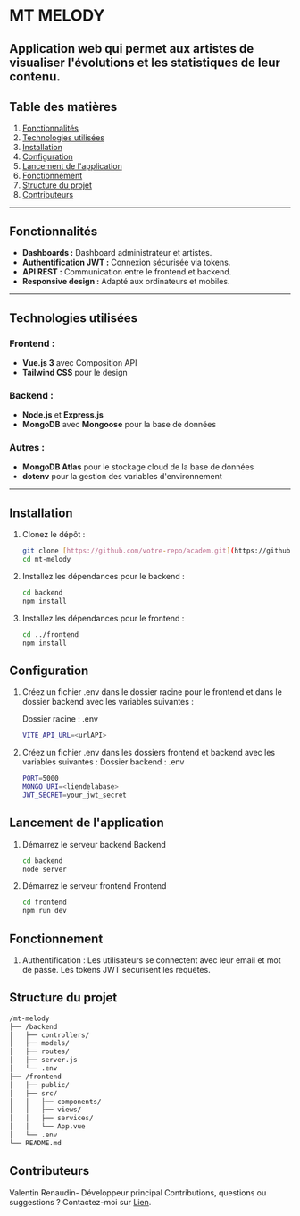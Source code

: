 # **MT MELODY**

Application web qui permet aux artistes de visualiser l'évolutions et les statistiques de leur contenu.
---

## **Table des matières**

1. [Fonctionnalités](#fonctionnalités)  
2. [Technologies utilisées](#technologies-utilisées)  
3. [Installation](#installation)  
4. [Configuration](#configuration)  
5. [Lancement de l'application](#lancement-de-lapplication)  
6. [Fonctionnement](#fonctionnement)  
7. [Structure du projet](#structure-du-projet)  
8. [Contributeurs](#contributeurs)  

---

## **Fonctionnalités**

- **Dashboards :** Dashboard administrateur et artistes.  
- **Authentification JWT :** Connexion sécurisée via tokens.  
- **API REST :** Communication entre le frontend et backend.  
- **Responsive design :** Adapté aux ordinateurs et mobiles.  

---

## **Technologies utilisées**

### **Frontend :**

- **Vue.js 3** avec Composition API   
- **Tailwind CSS** pour le design  

### **Backend :**

- **Node.js** et **Express.js**  
- **MongoDB** avec **Mongoose** pour la base de données  

### **Autres :**

- **MongoDB Atlas** pour le stockage cloud de la base de données  
- **dotenv** pour la gestion des variables d'environnement  

---

## **Installation**

1. Clonez le dépôt :
   ```bash
   git clone [https://github.com/votre-repo/academ.git](https://github.com/ValentinRndn/mt-melody.git)
   cd mt-melody
   ```
2. Installez les dépendances pour le backend :
   ```bash
   cd backend
   npm install
   ```
2. Installez les dépendances pour le frontend : 
   ```bash
   cd ../frontend
   npm install
   ```

## **Configuration**

1. Créez un fichier .env dans le dossier racine pour le frontend et dans le dossier backend avec les variables suivantes :

   Dossier racine : .env
   ```bash
   VITE_API_URL=<urlAPI>
   ```

1. Créez un fichier .env dans les dossiers frontend et backend avec les variables suivantes :
   Dossier backend : .env
   ```bash
   PORT=5000
   MONGO_URI=<liendelabase>
   JWT_SECRET=your_jwt_secret
   ```

## **Lancement de l'application**

1. Démarrez le serveur backend 
   Backend
   ```bash
   cd backend
   node server
   ```

2. Démarrez le serveur frontend 
   Frontend
   ```bash
   cd frontend
   npm run dev
   ```

## **Fonctionnement**

1. Authentification :
   Les utilisateurs se connectent avec leur email et mot de passe.
   Les tokens JWT sécurisent les requêtes.


## **Structure du projet**
   ```bash
/mt-melody
├── /backend
│   ├── controllers/
│   ├── models/
│   ├── routes/
│   ├── server.js
│   └── .env
├── /frontend
│   ├── public/
│   ├── src/
│   │   ├── components/
│   │   ├── views/
│   │   ├── services/
│   │   └── App.vue
│   └── .env
└── README.md
```

## **Contributeurs**
Valentin Renaudin- Développeur principal
Contributions, questions ou suggestions ? Contactez-moi sur [Lien](https://valentin-renaudin.com/ "Mon site").
